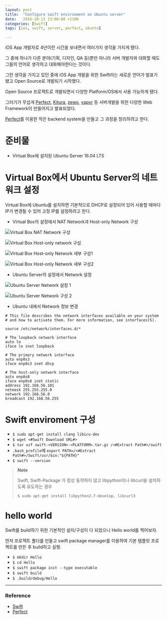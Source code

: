 ```yaml
---
layout: post
title:  "Configure swift environment on Ubuntu server"
date:   2016-10-13 13:00:00 +1100
categories: [Swift]
tags: [ios, swift, server, perfect, ubuntu]

---
```


iOS App 개발자로 4년이란 시간을 보내면서 여러가지 생각을 가지게 됐다.


그 중에 하나가 다른 분야(기획, 디자인, QA 등)뿐만 아니라 서버 개발자와 대화할 때도 그들의 언어로 생각하고 대화해야한다는 것이다.


그런 생각을 가지고 있던 중에 iOS App 개발을 위한 Swift라는 새로운 언어가 발표가 됐고 Open Source로 개발되기 시작했다.


Open Source 프로젝트로 개발되면서 다양한 Platform/OS에서 사용 가능하게 됐다.


그러기가 무섭게 [Perfect](perfect.org), [Kitura](kitura.io), [zewo](http://www.zewo.io), [vapor](http://vapor.codes)  등 서버개발을 위한 다양한 Web Framework이 만들어지고 발표되었다.


[Perfect]()를 이용한 작은 backend system을 만들고 그 과정을 정리하려고 한다.



# 준비물

* Virtual Box에 설치된 Ubuntu Server 16.04 LTS



# Virtual Box에서 Ubuntu Server의 네트워크 설정

Virtual Box에 Ubuntu를 설치하면 기본적으로 DHCP로 설정되어 있어 사용할 때마다 IP가 변경될 수 있어 고정 IP를 설정하려고 한다.

* Virtual Box의 설정에서 NAT Network과 Host-only Network 구성

![Virtual Box NAT Network 구성](https://c2.staticflickr.com/6/5464/30176721062_f2b20bcf6a_o.png)

![Virtual Box Host-only network 구성](https://c2.staticflickr.com/6/5782/29661706263_54aae228bd_o.png)

![Virtual Box Host-only Network 세부 구성1](https://c2.staticflickr.com/6/5322/29995789880_5546351d43_o.png)

![Virtual Box Host-only Network 세부 구성2](https://c2.staticflickr.com/6/5561/29661706093_ea84700527_o.png)

* Ubuntu Server의 설정에서 Network 설정

![Ubuntu Server Network 설정 1](https://c1.staticflickr.com/9/8267/29995789250_66808b5dcd_o.png)

![Ubuntu Server Network 구성 2](https://c1.staticflickr.com/9/8137/29661705783_ff8364814a_o.png)

* Ubuntu 내에서 Network 정보 변경

```
# This file describes the network interfaces available on your system
# and how to activate them. For more information, see interfaces(5).

source /etc/network/interfaces.d/*

# The loopback network interface
auto lo
iface lo inet loopback

# The primary network interface
auto enp0s3
iface enp0s3 inet dhcp

# The host-only network interface
auto enp0s8
iface enp0s8 inet static
address 192.168.56.101
netmask 255.255.255.0
network 192.168.56.0
broadcast 192.168.56.255
```

# Swift enviroment 구성

* `$ sudo apt-get install clang libicu-dev`
* `$ wget <#Swift Download URL#>`
* `$ tar xzf swift-<VERSION>-<PLATFORM>.tar.gz /<#Extract Path#>/swift`
* `.bash_profile`에 `export PATH=/<#Extract Path#>/Swift/usr/bin:"${PATH}"`
* `$ swift --version`

> **Note**
>
>
> Swift, Swift-Package 가 정상 동작하지 않고 libpython이나 libcurl을 설치하도록 유도하는 경우 
>
>
> `$ sudo apt-get install libpython2.7-develop, libcurl3`

# hello world

Swift를 build하기 위한 기본적인 설치/구성이 다 되었으니 Hello world를 찍어보자.

먼저 프로젝트 폴더를 만들고 swift package manager를 이용하여 기본 템플릿 프로젝트를 만든 후 build하고 실행.

* `$ mkdir Hello`
* `$ cd Hello`
* `$ swift package init --type executable`
* `$ swift build`
* `$ .build/debug/Hello`


-----

### Reference

* [Swift](Swift.org)
* [Perfect](perfect.org)
